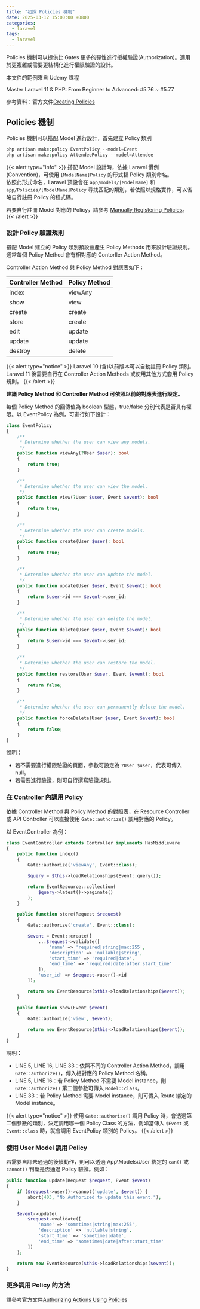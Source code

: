 ```yaml
---
title: "初探 Policies 機制"
date: 2025-03-12 15:00:00 +0800
categories: 
  - laravel
tags:
  - laravel
---
```


Policies 機制可以提供比 Gates 更多的彈性進行授權驗證(Authorization)。適用於更複雜或需要更結構化進行權限驗證的設計。

本文件的範例來自 Udemy 課程

Master Laravel 11 & PHP: From Beginner to Advanced: \#5.76 ~ \#5.77

參考資料：官方文件[Creating Policies](https://laravel.com/docs/11.x/authorization#creating-policies)

## Policies 機制

Policies 機制可以搭配 Model 進行設計，首先建立 Policy 類別

```php
php artisan make:policy EventPolicy --model=Event
php artisan make:policy AttendeePolicy --model=Attendee
```

{{< alert type="info" >}}
搭配 Model 設計時，依據 Laravel 慣例(Convention)，可使用 `[ModelName]Policy` 的形式替 Policy 類別命名。  
依照此形式命名，Laravel 預設會在 `app/models/[ModelName]` 和 `app/Policies/[ModelName]Policy` 尋找匹配的類別，若依照以規格實作，可以省略自行註冊 Policy 的程式碼。  

若要自行註冊 Model 對應的 Policy，請參考 [Manually Registering Policies](https://laravel.com/docs/12.x/authorization#manually-registering-policies)。
{{< /alert >}}

### 設計 Policy 驗證規則

搭配 Model 建立的 Policy 類別預設會產生 Policy Methods 用來設計驗證規則。通常每個 Policy Method 會有相對應的 Contorller Action Method。

Controller Action Method 與 Policy Method 對應表如下：

|Controller Method|Policy Method|
|-----------------|-------------|
|index            |viewAny      |
|show             |view         |
|create           |create       |
|store            |create       |
|edit             |update       |
|update           |update       |
|destroy          |delete       |

{{< alert type="notice" >}}
Laravel 10 (含)以前版本可以自動註冊 Policy 類別。  
Laravel 11 後需要自行在 Controller Action Methods 或使用其他方式套用 Policy 規則。
{{< /alert >}}

**建議 Policy Method 和 Controller Method 可依照以前的對應表進行設定。**

每個 Policy Method 的回傳值為 boolean 型態，true/false 分別代表是否具有權限。以 EventPolicy 為例，可進行如下設計：

```php
class EventPolicy
{
    /**
     * Determine whether the user can view any models.
     */
    public function viewAny(?User $user): bool
    {
        return true;
    }

    /**
     * Determine whether the user can view the model.
     */
    public function view(?User $user, Event $event): bool
    {
        return true;
    }

    /**
     * Determine whether the user can create models.
     */
    public function create(User $user): bool
    {
        return true;
    }

    /**
     * Determine whether the user can update the model.
     */
    public function update(User $user, Event $event): bool
    {
        return $user->id === $event->user_id;
    }

    /**
     * Determine whether the user can delete the model.
     */
    public function delete(User $user, Event $event): bool
    {
        return $user->id === $event->user_id;
    }

    /**
     * Determine whether the user can restore the model.
     */
    public function restore(User $user, Event $event): bool
    {
        return false;
    }

    /**
     * Determine whether the user can permanently delete the model.
     */
    public function forceDelete(User $user, Event $event): bool
    {
        return false;
    }
}
```

說明：

- 若不需要進行權限驗證的頁面，參數可設定為 `?User $user`，代表可傳入 null。
- 若需要進行驗證，則可自行撰寫驗證規則。

### 在 Controller 內調用 Policy

依據 Controller Method 與 Policy Method 的對照表，在 Resource Controller 或 API Controller 可以直接使用 `Gate::authorize()` 調用對應的 Policy。

以 EventController 為例：

```php {linenos=true}
class EventController extends Controller implements HasMiddleware
{
    public function index()
    {
        Gate::authorize('viewAny', Event::class);

        $query = $this->loadRelationships(Event::query());

        return EventResource::collection(
            $query->latest()->paginate()
        );
    }

    public function store(Request $request)
    {
        Gate::authorize('create', Event::class);

        $event = Event::create([
            ...$request->validate([
                'name' => 'required|string|max:255',
                'description' => 'nullable|string',
                'start_time' => 'required|date',
                'end_time' => 'required|date|after:start_time'
            ]),
            'user_id' => $request->user()->id
        ]);

        return new EventResource($this->loadRelationships($event));
    }

    public function show(Event $event)
    {
        Gate::authorize('view', $event);

        return new EventResource($this->loadRelationships($event));
    }
}
```

說明：

- LINE 5, LINE 16, LINE 33：依照不同的 Controller Action Method，調用 `Gate::authorize()`，傳入相對應的 Policy Method 名稱。
- LINE 5, LINE 16：若 Policy Method 不需要 Model instance，則`Gate::authorize()` 第二個參數可傳入 `Model::class`。
- LINE 33：若 Policy Method 需要 Model instance，則可傳入 Route 綁定的 Model instance。

{{< alert type="notice" >}}
使用 `Gate::authorize()` 調用 Policy 時，會透過第二個參數的類別，決定調用哪一個 Policy Class 的方法，例如當傳入 `$Event` 或 `Event::class` 時，就會調用 EventPolicy 類別的 Policy。
{{< /alert >}}

### 使用 User Model 調用 Policy

若需要自訂未通過的後續動作，則可以透過 App\Models\User 綁定的 `can()` 或 `cannot()` 判斷是否通過 Policy 驗證。例如：

```php
public function update(Request $request, Event $event)
{
    if ($request->user()->cannot('update', $event)) {
        abort(403, "No Authorized to update this event.");
    }

    $event->update(
        $request->validate([
            'name' => 'sometimes|string|max:255',
            'description' => 'nullable|string',
            'start_time' => 'sometimes|date',
            'end_time' => 'sometimes|date|after:start_time'
        ])
    );

    return new EventResource($this->loadRelationships($event));
}
```

### 更多調用 Policy 的方法

請參考官方文件[Authorizing Actions Using Policies](https://laravel.com/docs/11.x/authorization#authorizing-actions-using-policies)
